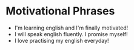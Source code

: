 # Motivational Phrases

* I'm learning english and I'm finally motivated!
* I will speak english fluently. I promise myself!
* I love practising my english everyday!
